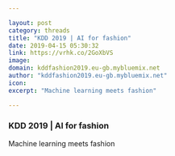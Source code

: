 ```yaml
---

layout: post
category: threads
title: "KDD 2019 | AI for fashion"
date: 2019-04-15 05:30:32
link: https://vrhk.co/2GoXbVS
image: 
domain: kddfashion2019.eu-gb.mybluemix.net
author: "kddfashion2019.eu-gb.mybluemix.net"
icon: 
excerpt: "Machine learning meets fashion"

---
```


### KDD 2019 | AI for fashion

Machine learning meets fashion